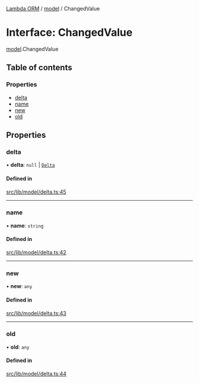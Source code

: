 [Lambda ORM](../README.md) / [model](../modules/model.md) / ChangedValue

# Interface: ChangedValue

[model](../modules/model.md).ChangedValue

## Table of contents

### Properties

- [delta](model.ChangedValue.md#delta)
- [name](model.ChangedValue.md#name)
- [new](model.ChangedValue.md#new)
- [old](model.ChangedValue.md#old)

## Properties

### delta

• **delta**: ``null`` \| [`Delta`](../classes/model.Delta.md)

#### Defined in

[src/lib/model/delta.ts:45](https://github.com/FlavioLionelRita/lambdaorm/blob/0fd718a/src/lib/model/delta.ts#L45)

___

### name

• **name**: `string`

#### Defined in

[src/lib/model/delta.ts:42](https://github.com/FlavioLionelRita/lambdaorm/blob/0fd718a/src/lib/model/delta.ts#L42)

___

### new

• **new**: `any`

#### Defined in

[src/lib/model/delta.ts:43](https://github.com/FlavioLionelRita/lambdaorm/blob/0fd718a/src/lib/model/delta.ts#L43)

___

### old

• **old**: `any`

#### Defined in

[src/lib/model/delta.ts:44](https://github.com/FlavioLionelRita/lambdaorm/blob/0fd718a/src/lib/model/delta.ts#L44)
